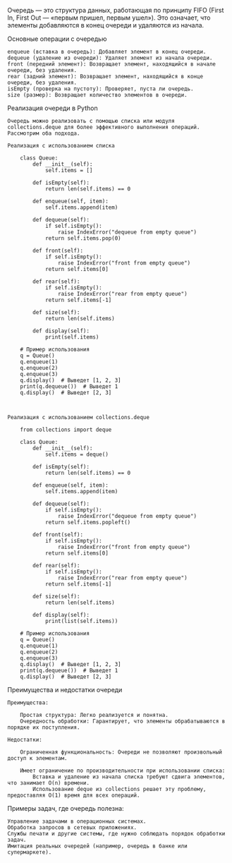 Очередь — это структура данных, работающая по принципу FIFO (First In, First Out — «первым пришел, первым ушел»). 
Это означает, что элементы добавляются в конец очереди и удаляются из начала.

Основные операции с очередью

    enqueue (вставка в очередь): Добавляет элемент в конец очереди.
    dequeue (удаление из очереди): Удаляет элемент из начала очереди.
    front (передний элемент): Возвращает элемент, находящийся в начале очереди, без удаления.
    rear (задний элемент): Возвращает элемент, находящийся в конце очереди, без удаления.
    isEmpty (проверка на пустоту): Проверяет, пуста ли очередь.
    size (размер): Возвращает количество элементов в очереди.


Реализация очереди в Python

    Очередь можно реализовать с помощью списка или модуля collections.deque для более эффективного выполнения операций. 
    Рассмотрим оба подхода.

    Реализация с использованием списка
        
        class Queue:
            def __init__(self):
                self.items = []
        
            def isEmpty(self):
                return len(self.items) == 0
        
            def enqueue(self, item):
                self.items.append(item)
        
            def dequeue(self):
                if self.isEmpty():
                    raise IndexError("dequeue from empty queue")
                return self.items.pop(0)
        
            def front(self):
                if self.isEmpty():
                    raise IndexError("front from empty queue")
                return self.items[0]
        
            def rear(self):
                if self.isEmpty():
                    raise IndexError("rear from empty queue")
                return self.items[-1]
        
            def size(self):
                return len(self.items)
        
            def display(self):
                print(self.items)
        
        # Пример использования
        q = Queue()
        q.enqueue(1)
        q.enqueue(2)
        q.enqueue(3)
        q.display()  # Выведет [1, 2, 3]
        print(q.dequeue())  # Выведет 1
        q.display()  # Выведет [2, 3]



    Реализация с использованием collections.deque
        
        from collections import deque
        
        class Queue:
            def __init__(self):
                self.items = deque()
        
            def isEmpty(self):
                return len(self.items) == 0
        
            def enqueue(self, item):
                self.items.append(item)
        
            def dequeue(self):
                if self.isEmpty():
                    raise IndexError("dequeue from empty queue")
                return self.items.popleft()
        
            def front(self):
                if self.isEmpty():
                    raise IndexError("front from empty queue")
                return self.items[0]
        
            def rear(self):
                if self.isEmpty():
                    raise IndexError("rear from empty queue")
                return self.items[-1]
        
            def size(self):
                return len(self.items)
        
            def display(self):
                print(list(self.items))
        
        # Пример использования
        q = Queue()
        q.enqueue(1)
        q.enqueue(2)
        q.enqueue(3)
        q.display()  # Выведет [1, 2, 3]
        print(q.dequeue())  # Выведет 1
        q.display()  # Выведет [2, 3]
    
    
Преимущества и недостатки очереди
    
    Преимущества:
    
        Простая структура: Легко реализуется и понятна.
        Очередность обработки: Гарантирует, что элементы обрабатываются в порядке их поступления.
    
    Недостатки:
    
        Ограниченная функциональность: Очереди не позволяют произвольный доступ к элементам.
        
        Имеет ограничение по производительности при использовании списка: 
            Вставка и удаление из начала списка требуют сдвига элементов, что занимает O(n) времени. 
            Использование deque из collections решает эту проблему, предоставляя O(1) время для всех операций.


Примеры задач, где очередь полезна:

    Управление задачами в операционных системах.
    Обработка запросов в сетевых приложениях.
    Службы печати и другие системы, где нужно соблюдать порядок обработки задач.
    Имитация реальных очередей (например, очередь в банке или супермаркете).

